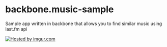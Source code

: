backbone.music-sample
=====================

Sample app written in backbone that allows you to find similar music using last.fm api

<a href="http://imgur.com/jf1yRXR"><img src="http://i.imgur.com/jf1yRXR.png" title="Hosted by imgur.com"/></a>
